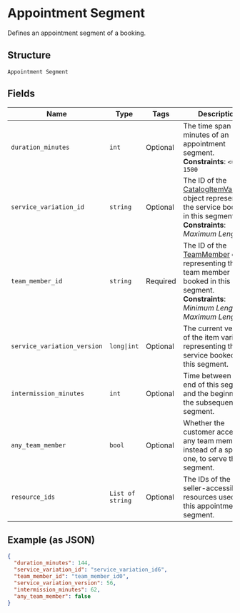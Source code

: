 
# Appointment Segment

Defines an appointment segment of a booking.

## Structure

`Appointment Segment`

## Fields

| Name | Type | Tags | Description |
|  --- | --- | --- | --- |
| `duration_minutes` | `int` | Optional | The time span in minutes of an appointment segment.<br>**Constraints**: `<= 1500` |
| `service_variation_id` | `string` | Optional | The ID of the [CatalogItemVariation](entity:CatalogItemVariation) object representing the service booked in this segment.<br>**Constraints**: *Maximum Length*: `36` |
| `team_member_id` | `string` | Required | The ID of the [TeamMember](entity:TeamMember) object representing the team member booked in this segment.<br>**Constraints**: *Minimum Length*: `1`, *Maximum Length*: `32` |
| `service_variation_version` | `long\|int` | Optional | The current version of the item variation representing the service booked in this segment. |
| `intermission_minutes` | `int` | Optional | Time between the end of this segment and the beginning of the subsequent segment. |
| `any_team_member` | `bool` | Optional | Whether the customer accepts any team member, instead of a specific one, to serve this segment. |
| `resource_ids` | `List of string` | Optional | The IDs of the seller-accessible resources used for this appointment segment. |

## Example (as JSON)

```json
{
  "duration_minutes": 144,
  "service_variation_id": "service_variation_id6",
  "team_member_id": "team_member_id0",
  "service_variation_version": 56,
  "intermission_minutes": 62,
  "any_team_member": false
}
```

